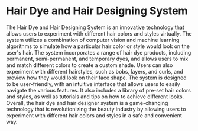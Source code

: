 
# Hair Dye and Hair Designing System 

The Hair Dye and Hair Designing System is an innovative technology that allows users to experiment with different hair colors and styles virtually. The system utilizes a combination of computer vision and machine learning algorithms to simulate how a particular hair color or style would look on the user's hair. The system incorporates a range of hair dye products, including permanent, semi-permanent, and temporary dyes, and allows users to mix and match different colors to create a custom shade. Users can also experiment with different hairstyles, such as bobs, layers, and curls, and preview how they would look on their face shape. The system is designed to be user-friendly, with an intuitive interface that allows users to easily navigate the various features. It also includes a library of pre-set hair colors and styles, as well as tutorials and tips on how to achieve different looks. Overall, the hair dye and hair designer system is a game-changing technology that is revolutionizing the beauty industry by allowing users to experiment with different hair colors and styles in a safe and convenient way.


